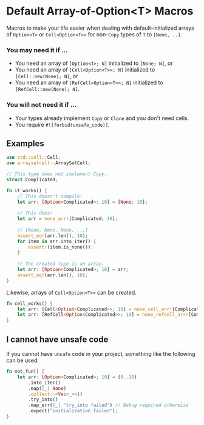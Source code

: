 # Default Array-of-Option\<T\> Macros

Macros to make your life easier when dealing with default-initialized
arrays of `Option<T>` or `Cell<Option<T>>` for non-`Copy` types of `T` to `[None, ..]`.

### You may need it if ...

- You need an array of `[Option<T>; N]` initialized to `[None; N]`, or
- You need an array of `[Cell<Option<T>>; N]` initialized to `[Cell::new(None); N]`, or
- You need an array of `[RefCell<Option<T>>; N]` initialized to `[RefCell::new(None); N]`.

### You will not need it if ...

- Your types already implement `Copy` or `Clone` and you don't need cells.
- You require `#![forbid(unsafe_code)]`.

## Examples

```rust
use std::cell::Cell;
use arraysetcell::ArraySetCell;

// This type does not implement Copy.
struct Complicated;

fn it_works() {
    // This doesn't compile:
    let arr: [Option<Complicated>; 10] = [None; 10];
    
    // This does:
    let arr = none_arr![Complicated; 10];
        
    // [None, None, None, ...]
    assert_eq!(arr.len(), 10);
    for item in arr.into_iter() {
        assert!(item.is_none());
    }
    
    // The created type is an array.
    let arr: [Option<Complicated>; 10] = arr;
    assert_eq!(arr.len(), 10);
}
```

Likewise, arrays of `Cell<Option<T>>` can be created.

```rust
fn cell_works() {
    let arr: [Cell<Option<Complicated>>; 10] = none_cell_arr![Complicated; 10];
    let arr: [RefCell<Option<Complicated>>; 10] = none_refcell_arr![Complicated; 10];
}
```

## I cannot have unsafe code

If you cannot have `unsafe` code in your project, something like the following can be used:

```rust
fn not_fun() {
    let arr: [Option<Complicated>; 10] = (0..10)
        .into_iter()
        .map(|_| None)
        .collect::<Vec<_>>()
        .try_into()
        .map_err(|_| "try_into failed") // Debug required otherwise
        .expect("initialization failed");
}
```
